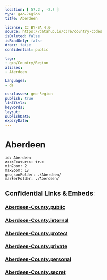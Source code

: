 ```yaml
---
location: [ 57.2 , -2.2 ] 
type: geo-Region
title: Aberdeen

license: CC BY-SA 4.0
source: https://datahub.io/core/country-codes
isDeleted: false
isReadOnly: false
draft: false
confidential: public

tags:
- geo/Country/Region
aliases:
- Aberdeen

Languages:
- de

cssclasses: geo-Region
publish: true
linkTitle: 
keywords: 
layout: 
publishDate: 
expiryDate: 
---
```


# Aberdeen

```leaflet
id: Aberdeen
zoomFeatures: true 
minZoom: 2 
maxZoom: 18
geojsonFolder: ./Aberdeen/
markerFolder: ./Aberdeen/
```


## Confidential Links & Embeds: 

### [Aberdeen-County.public](/_public/\Earth\Continent\Europe\Europe~North\UK\Scotland\counties~ScotlandAberdeen-County.public.md) 

### [Aberdeen-County.internal](/_internal/\Earth\Continent\Europe\Europe~North\UK\Scotland\counties~ScotlandAberdeen-County.internal.md) 

### [Aberdeen-County.protect](/_protect/\Earth\Continent\Europe\Europe~North\UK\Scotland\counties~ScotlandAberdeen-County.protect.md) 

### [Aberdeen-County.private](/_private/\Earth\Continent\Europe\Europe~North\UK\Scotland\counties~ScotlandAberdeen-County.private.md) 

### [Aberdeen-County.personal](/_personal/\Earth\Continent\Europe\Europe~North\UK\Scotland\counties~ScotlandAberdeen-County.personal.md) 

### [Aberdeen-County.secret](/_secret/\Earth\Continent\Europe\Europe~North\UK\Scotland\counties~ScotlandAberdeen-County.secret.md)

